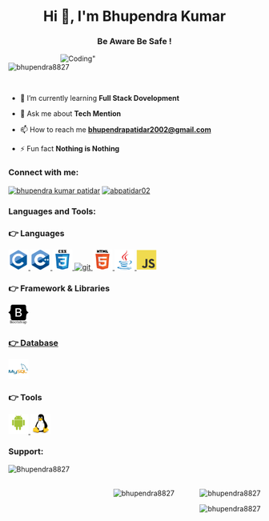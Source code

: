 <h1 align="center">Hi 👋, I'm Bhupendra Kumar</h1>
<h3 align="center">Be Aware Be Safe !</h3>
<img align="right" alt=Coding" width="400" src="https://i.gifer.com/81RA.gif">

<p align="left"> <img src="https://komarev.com/ghpvc/?username=bhupendra8827&label=Profile%20views&color=0e75b6&style=flat" alt="bhupendra8827" /> </p>

<p align="left"> <a href="https://twitter.com/" target="blank"><img src="https://img.shields.io/twitter/follow/?logo=twitter&style=for-the-badge" alt="" /></a> </p>

- 🌱 I’m currently learning **Full Stack Dovelopment**

- 💬 Ask me about **Tech Mention**

- 📫 How to reach me **bhupendrapatidar2002@gmail.com**

- ⚡ Fun fact **Nothing is Nothing**

<h3 align="left">Connect with me:</h3>
<p align="left">
<a href="https://www.linkedin.com/feed/bhupendra kumar patidar" target="blank"><img align="center" src="https://raw.githubusercontent.com/rahuldkjain/github-profile-readme-generator/master/src/images/icons/Social/linked-in-alt.svg" alt="bhupendra kumar patidar" height="30" width="40" /></a>
<a href="https://instagram.com/abpatidar02" target="blank"><img align="center" src="https://raw.githubusercontent.com/rahuldkjain/github-profile-readme-generator/master/src/images/icons/Social/instagram.svg" alt="abpatidar02" height="30" width="40" /></a>
</p>

<h3 align="left">Languages and Tools:</h3>
<h3 align="left" >👉 Languages</h3>
  </a> <a href="https://www.cprogramming.com/" target="_blank" rel="noreferrer"> <img src="https://raw.githubusercontent.com/devicons/devicon/master/icons/c/c-original.svg" alt="c" width="40" height="40"/> </a> 
  <a href="https://www.w3schools.com/cpp/" target="_blank" rel="noreferrer"> <img src="https://raw.githubusercontent.com/devicons/devicon/master/icons/cplusplus/cplusplus-original.svg" alt="cplusplus" width="40" height="40"/> </a> 
  <a href="https://www.w3schools.com/css/" target="_blank" rel="noreferrer"> <img src="https://raw.githubusercontent.com/devicons/devicon/master/icons/css3/css3-original-wordmark.svg" alt="css3" width="40" height="40"/> </a> 
  <a href="https://git-scm.com/" target="_blank" rel="noreferrer"> <img src="https://www.vectorlogo.zone/logos/git-scm/git-scm-icon.svg" alt="git" width="40" height="40"/> 
  </a> <a href="https://www.w3.org/html/" target="_blank" rel="noreferrer"> <img src="https://raw.githubusercontent.com/devicons/devicon/master/icons/html5/html5-original-wordmark.svg" alt="html5" width="40" height="40"/> </a> 
  <a href="https://www.java.com" target="_blank" rel="noreferrer"> <img src="https://raw.githubusercontent.com/devicons/devicon/master/icons/java/java-original.svg" alt="java" width="40" height="40"/> </a>
  <a href="https://developer.mozilla.org/en-US/docs/Web/JavaScript" target="_blank" rel="noreferrer"> <img src="https://raw.githubusercontent.com/devicons/devicon/master/icons/javascript/javascript-original.svg" alt="javascript" width="40" height="40"/>
</a>

  <h3 align="left" >👉 Framework & Libraries</h3>
  <a href="https://getbootstrap.com" target="_blank" rel="noreferrer"> <img src="https://raw.githubusercontent.com/devicons/devicon/master/icons/bootstrap/bootstrap-plain-wordmark.svg" alt="bootstrap" width="40" height="40"/>
  <h3 align="left" >👉 Database</h3>
  <a href="https://www.mysql.com/" target="_blank" rel="noreferrer"> <img src="https://raw.githubusercontent.com/devicons/devicon/master/icons/mysql/mysql-original-wordmark.svg" alt="mysql" width="40" height="40"/> </a> </p>
    <h3 align="left" >👉 Tools</h3>
  <p align="left"> <a href="https://developer.android.com" target="_blank" rel="noreferrer"> <img src="https://raw.githubusercontent.com/devicons/devicon/master/icons/android/android-original-wordmark.svg" alt="android" width="40" height="40"/> </a> 
    <a href="https://www.linux.org/" target="_blank" rel="noreferrer"> <img src="https://raw.githubusercontent.com/devicons/devicon/master/icons/linux/linux-original.svg" alt="linux" width="40" height="40"/> </a>

  

<h3 align="left">Support:</h3>
<p><a href="https://www.buymeacoffee.com/Bhupendra8827"> <img align="left" src="https://cdn.buymeacoffee.com/buttons/v2/default-yellow.png" height="50" width="210" alt="Bhupendra8827" /></a></p><br><br>

<p><img align="left" src="https://github-readme-stats.vercel.app/api/top-langs?username=bhupendra8827&show_icons=true&locale=en&layout=compact" alt="bhupendra8827" /></p>

<p>&nbsp;<img align="right" src="https://github-readme-stats.vercel.app/api?username=bhupendra8827&show_icons=true&locale=en" alt="bhupendra8827" /></p>

<p><img align="right" src="https://github-readme-streak-stats.herokuapp.com/?user=bhupendra8827&" alt="bhupendra8827" /></p>
